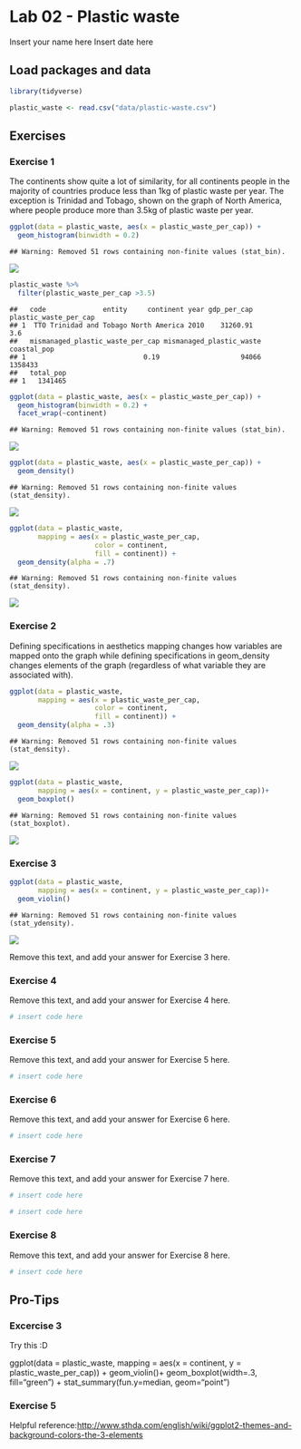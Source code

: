 Lab 02 - Plastic waste
================
Insert your name here
Insert date here

## Load packages and data

``` r
library(tidyverse) 
```

``` r
plastic_waste <- read.csv("data/plastic-waste.csv")
```

## Exercises

### Exercise 1

The continents show quite a lot of similarity, for all continents people
in the majority of countries produce less than 1kg of plastic waste per
year. The exception is Trinidad and Tobago, shown on the graph of North
America, where people produce more than 3.5kg of plastic waste per year.

``` r
ggplot(data = plastic_waste, aes(x = plastic_waste_per_cap)) +
  geom_histogram(binwidth = 0.2)
```

    ## Warning: Removed 51 rows containing non-finite values (stat_bin).

![](lab-02_files/figure-gfm/plastic-waste-continent-1.png)<!-- -->

``` r
plastic_waste %>%
  filter(plastic_waste_per_cap >3.5)
```

    ##   code              entity     continent year gdp_per_cap plastic_waste_per_cap
    ## 1  TTO Trinidad and Tobago North America 2010    31260.91                   3.6
    ##   mismanaged_plastic_waste_per_cap mismanaged_plastic_waste coastal_pop
    ## 1                             0.19                    94066     1358433
    ##   total_pop
    ## 1   1341465

``` r
ggplot(data = plastic_waste, aes(x = plastic_waste_per_cap)) +
  geom_histogram(binwidth = 0.2) +
  facet_wrap(~continent)
```

    ## Warning: Removed 51 rows containing non-finite values (stat_bin).

![](lab-02_files/figure-gfm/plastic-waste-continent-2.png)<!-- -->

``` r
ggplot(data = plastic_waste, aes(x = plastic_waste_per_cap)) +
  geom_density()
```

    ## Warning: Removed 51 rows containing non-finite values (stat_density).

![](lab-02_files/figure-gfm/plastic-waste-continent-3.png)<!-- -->

``` r
ggplot(data = plastic_waste,
       mapping = aes(x = plastic_waste_per_cap,
                     color = continent,
                     fill = continent)) +
  geom_density(alpha = .7)
```

    ## Warning: Removed 51 rows containing non-finite values (stat_density).

![](lab-02_files/figure-gfm/plastic-waste-continent-4.png)<!-- -->

### Exercise 2

Defining specifications in aesthetics mapping changes how variables are
mapped onto the graph while defining specifications in geom_density
changes elements of the graph (regardless of what variable they are
associated with).

``` r
ggplot(data = plastic_waste,
       mapping = aes(x = plastic_waste_per_cap,
                     color = continent,
                     fill = continent)) +
  geom_density(alpha = .3)
```

    ## Warning: Removed 51 rows containing non-finite values (stat_density).

![](lab-02_files/figure-gfm/plastic-waste-density-1.png)<!-- -->

``` r
ggplot(data = plastic_waste,
       mapping = aes(x = continent, y = plastic_waste_per_cap))+
  geom_boxplot()
```

    ## Warning: Removed 51 rows containing non-finite values (stat_boxplot).

![](lab-02_files/figure-gfm/plastic-waste-density-2.png)<!-- -->

### Exercise 3

``` r
ggplot(data = plastic_waste,
       mapping = aes(x = continent, y = plastic_waste_per_cap))+
  geom_violin()
```

    ## Warning: Removed 51 rows containing non-finite values (stat_ydensity).

![](lab-02_files/figure-gfm/unnamed-chunk-1-1.png)<!-- -->

Remove this text, and add your answer for Exercise 3 here.

### Exercise 4

Remove this text, and add your answer for Exercise 4 here.

``` r
# insert code here
```

### Exercise 5

Remove this text, and add your answer for Exercise 5 here.

``` r
# insert code here
```

### Exercise 6

Remove this text, and add your answer for Exercise 6 here.

``` r
# insert code here
```

### Exercise 7

Remove this text, and add your answer for Exercise 7 here.

``` r
# insert code here
```

``` r
# insert code here
```

### Exercise 8

Remove this text, and add your answer for Exercise 8 here.

``` r
# insert code here
```

## Pro-Tips

### Excercise 3

Try this :D

ggplot(data = plastic_waste, mapping = aes(x = continent, y =
plastic_waste_per_cap)) + geom_violin()+ geom_boxplot(width=.3,
fill=“green”) + stat_summary(fun.y=median, geom=“point”)

### Exercise 5

Helpful
reference:<http://www.sthda.com/english/wiki/ggplot2-themes-and-background-colors-the-3-elements>
